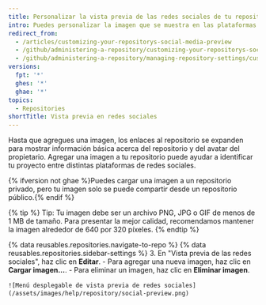 ```yaml
---
title: Personalizar la vista previa de las redes sociales de tu repositorio
intro: Puedes personalizar la imagen que se muestra en las plataformas de las redes sociales cuando alguien usa un enlace a tu repositorio.
redirect_from:
  - /articles/customizing-your-repositorys-social-media-preview
  - /github/administering-a-repository/customizing-your-repositorys-social-media-preview
  - /github/administering-a-repository/managing-repository-settings/customizing-your-repositorys-social-media-preview
versions:
  fpt: '*'
  ghes: '*'
  ghae: '*'
topics:
  - Repositories
shortTitle: Vista previa en redes sociales
---
```


Hasta que agregues una imagen, los enlaces al repositorio se expanden para mostrar información básica acerca del repositorio y del avatar del propietario.  Agregar una imagen a tu repositorio puede ayudar a identificar tu proyecto entre distintas plataformas de redes sociales.

{% ifversion not ghae %}Puedes cargar una imagen a un repositorio privado, pero tu imagen solo se puede compartir desde un repositorio público.{% endif %}

{% tip %}
Tip: Tu imagen debe ser un archivo PNG, JPG o GIF de menos de 1 MB de tamaño. Para presentar la mejor calidad, recomendamos mantener la imagen alrededor de 640 por 320 píxeles.
{% endtip %}

{% data reusables.repositories.navigate-to-repo %}
{% data reusables.repositories.sidebar-settings %}
3. En "Vista previa de las redes sociales", haz clic en **Editar**.
    - Para agregar una nueva imagen, haz clic en **Cargar imagen...**.
    - Para eliminar un imagen, haz clic en **Eliminar imagen**.

    ![Menú desplegable de vista previa de redes sociales](/assets/images/help/repository/social-preview.png)
